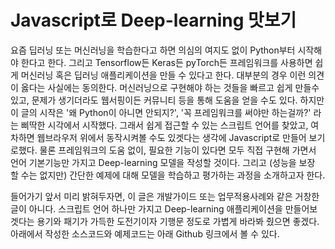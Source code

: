 # Javascript로 Deep-learning 맛보기

요즘 딥러닝 또는 머신러닝을 학습한다고 하면 의심의 여지도 없이 Python부터 시작해야 한다고 한다. 그리고 Tensorflow든 Keras든 pyTorch든 프레임워크를 사용하면 쉽게 머신러닝 혹은 딥러닝 애플리케이션을 만들 수 있다고 한다. 대부분의 경우 이런 의견이 옳다는 사실에는 동의한다. 머신러닝으로 구현해야 하는 것들을 빠르고 쉽게 만들수 있고, 문제가 생기더라도 웹서핑이든 커뮤니티 등을 통해 도움을 얻을 수도 있다. 하지만 이 글의 시작은 '왜 Python이 아니면 안되지?', '꼭 프레임워크를 써야만 하는걸까?' 라는 삐딱한 시각에서 시작했다. 그래서 쉽게 접근할 수 있는 스크립트 언어를 찾았고, 여차하면 웹브라우저 위에서 동작시켜볼 수도 있겟다는 생각에 Javascript로 만들어 보기로했다. 물론 프레임워크의 도움 없이, 필요한 기능이 있다면 모두 직접 구현해 가면서 언어 기본기능만 가지고 Deep-learning 모델을 작성할 것이다. 그리고 (성능을 보장 할 수는 없지만) 간단한 예제에 대해 모델을 학습하고 평가하는 과정을 소개하고자 한다.

들어가기 앞서 미리 밝혀두자면, 이 글은 개발가이드 또는 업무적용사례와 같은 거창한 글이 아니다. 스크립트 언어 하나만 가지고 Deep-learning 애플리케이션을 만들어보겟다는 용기와 패기가 가득한 도전기이자 기행문 정도로 가볍게 바라봐 줬으면 좋겠다. 아래에서 작성한 소스코드와 예제코드는 아래 Github 링크에서 볼 수 있다.